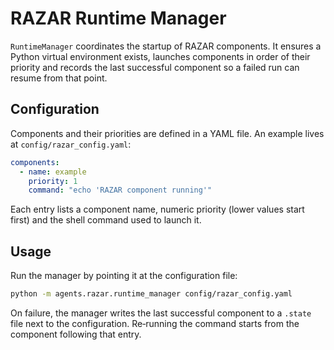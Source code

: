 # RAZAR Runtime Manager

`RuntimeManager` coordinates the startup of RAZAR components. It ensures a
Python virtual environment exists, launches components in order of their
priority and records the last successful component so a failed run can resume
from that point.

## Configuration

Components and their priorities are defined in a YAML file. An example lives at
`config/razar_config.yaml`:

```yaml
components:
  - name: example
    priority: 1
    command: "echo 'RAZAR component running'"
```

Each entry lists a component name, numeric priority (lower values start first)
and the shell command used to launch it.

## Usage

Run the manager by pointing it at the configuration file:

```bash
python -m agents.razar.runtime_manager config/razar_config.yaml
```

On failure, the manager writes the last successful component to a `.state` file
next to the configuration. Re‑running the command starts from the component
following that entry.
